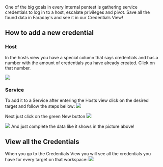 One of the big goals in every internal pentest is gathering service credentials to log in to a host, escalate privileges and pivot. Save all the found data in Faraday's  and see it in our Credentials View!

## How to add a new credential
### Host
In the hosts view you have a special column that says credentials and has a number with the amount of credentials you have already created. Click on that number.

![](https://raw.githubusercontent.com/wiki/infobyte/faraday/images/credentials/hosts_view.png)

### Service
To add it to a Service after entering the Hosts view click on the desired target and follow the steps bellow:
![](https://raw.githubusercontent.com/wiki/infobyte/faraday/images/credentials/service_view.png)

Next just click on the green New button ![](https://raw.githubusercontent.com/wiki/infobyte/faraday/images/credentials/new_button.png)

![](https://raw.githubusercontent.com/wiki/infobyte/faraday/images/credentials/new.png)
And just complete the data like it shows in the picture above!

## View all the Credentials
When you go to the Credentials View you will see all the credentials you have for every target on that workspace:
![](https://raw.githubusercontent.com/wiki/infobyte/faraday/images/credentials/general_view.png)